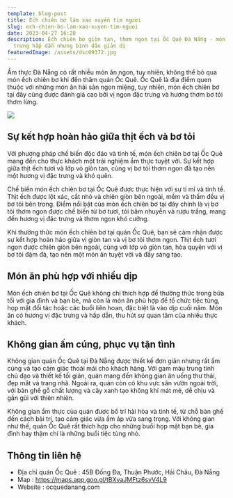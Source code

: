 ```yaml
---
template: blog-post
title: Ếch chiên bơ làm xao xuyến tim người
slug: ech-chien-bo-lam-xao-xuyen-tim-nguoi
date: 2023-04-27 16:28
description: Ếch chiên bơ giòn tan, thơm ngon tại Ốc Quê Đà Nẵng - món ăn đặc
  trưng hấp dẫn nhưng bình dân giản dị
featuredImage: /assets/dsc09372.jpg
---
```

Ẩm thực Đà Nẵng có rất nhiều món ăn ngon, tuy nhiên, không thể bỏ qua món ếch chiên bơ khi đến thăm quán Ốc Quê. Ốc Quê là địa điểm quen thuộc với những món ăn hải sản ngon miệng, tuy nhiên, món ếch chiên bơ tại đây cũng được đánh giá cao bởi vị ngon đặc trưng và hương thơm bơ tỏi thơm lừng.

![](/assets/z4299932786371_48dd99a00058450da7e3aa1e9d269c14.jpg)

## Sự kết hợp hoàn hảo giữa thịt ếch và bơ tỏi

Với phương pháp chế biến độc đáo và tinh tế, món ếch chiên bơ tại Ốc Quê mang đến cho thực khách một trải nghiệm ẩm thực tuyệt vời. Sự kết hợp giữa thịt ếch tươi và lớp vỏ giòn tan, cùng vị bơ tỏi thơm ngon đã tạo nên một hương vị đặc trưng và khó quên.

Chế biến món ếch chiên bơ tại Ốc Quê được thực hiện với sự tỉ mỉ và tinh tế. Thịt ếch được lột xác, cắt nhỏ và chiên giòn bên ngoài, mềm và thấm đều vị bơ tỏi bên trong. Điểm nổi bật của món ếch chiên bơ tại đây chính là vị bơ tỏi thơm ngon được chế biến từ bơ tươi, tỏi băm nhuyễn và rượu trắng, mang đến hương vị đặc trưng và thơm ngon khó cưỡng.

Khi thưởng thức món ếch chiên bơ tại quán Ốc Quê, bạn sẽ cảm nhận được sự kết hợp hoàn hảo giữa vị giòn tan và vị bơ tỏi thơm ngon. Thịt ếch tươi ngon được chiên giòn bên ngoài, cùng với lớp vỏ giòn tan, hòa quyện với vị bơ tỏi đậm đà, tạo nên một món ăn tuyệt vời và đầy sáng tạo.

## Món ăn phù hợp với nhiều dịp

Món ếch chiên bơ tại Ốc Quê không chỉ thích hợp để thưởng thức trong bữa tối với gia đình và bạn bè, mà còn là món ăn phù hợp để tổ chức tiệc tùng, họp mặt đối tác hoặc các buổi liên hoan, đặc biệt là vào dịp cuối năm. Món ăn có hương vị đặc trưng và hấp dẫn, thu hút sự quan tâm của nhiều thực khách.

## Không gian ấm cúng, phục vụ tận tình

Không gian quán Ốc Quê tại Đà Nẵng được thiết kế đơn giản nhưng rất ấm cúng và tạo cảm giác thoải mái cho khách hàng. Với gam màu trung tính chủ đạo và thiết kế tối giản, quán mang đến không gian ăn uống thư thái, đẹp mắt và trang nhã. Ngoài ra, quán còn có khu vực sân vườn ngoài trời, với bàn ghế gỗ chất lượng và cây xanh tạo không khí mát mẻ, dễ chịu và gần gũi với thiên nhiên.

Không gian ẩm thực của quán được bố trí hài hòa và tinh tế, từ chỗ bàn ghế đến cách bài trí, tạo cảm giác vừa ấm áp vừa sang trọng. Với không gian như thế, quán Ốc Quê rất thích hợp cho những buổi họp mặt bạn bè, gia đình hay thậm chí là những buổi tiệc tùng nhỏ.

## T﻿hông tin liên hệ

* Địa chỉ quán Ốc Quê : 45B Đống Đa, Thuận Phước, Hải Châu, Đà Nẵng
* M﻿ap : https://maps.app.goo.gl/tBXvaJMFtz6svV4L9
* Website : ocquedanang.com